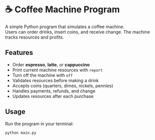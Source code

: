 # ☕ Coffee Machine Program

A simple Python program that simulates a coffee machine.  
Users can order drinks, insert coins, and receive change. The machine tracks resources and profits.

## Features
- Order **espresso**, **latte**, or **cappuccino**
- Print current machine resources with `report`
- Turn off the machine with `off`
- Validates resources before making a drink
- Accepts coins (quarters, dimes, nickels, pennies)
- Handles payments, refunds, and change
- Updates resources after each purchase

## Usage
Run the program in your terminal:

```bash
python main.py
